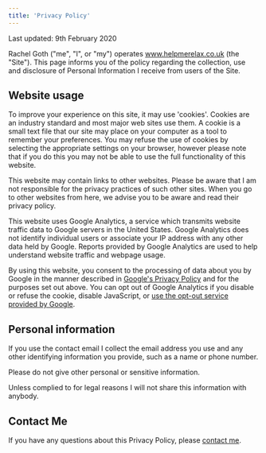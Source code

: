 ```yaml
---
title: 'Privacy Policy'
---
```


Last updated: 9th February 2020

Rachel Goth ("me", "I", or "my") operates www.helpmerelax.co.uk (the "Site"). This page informs you of the policy regarding the collection, use and disclosure of Personal Information I receive from users of the Site.


## Website usage

To improve your experience on this site, it may use 'cookies'. Cookies are an industry standard and most major web sites use them. A cookie is a small text file that our site may place on your computer as a tool to remember your preferences. You may refuse the use of cookies by selecting the appropriate settings on your browser, however please note that if you do this you may not be able to use the full functionality of this website.

This website may contain links to other websites. Please be aware that I am not responsible for the privacy practices of such other sites. When you go to other websites from here, we advise you to be aware and read their privacy policy.

This website uses Google Analytics, a service which transmits website traffic data to Google servers in the United States. Google Analytics does not identify individual users or associate your IP address with any other data held by Google. Reports provided by Google Analytics are used to help understand website traffic and webpage usage.

By using this website, you consent to the processing of data about you by Google in the manner described in [Google's Privacy Policy](https://policies.google.com/privacy) and for the purposes set out above. You can opt out of Google Analytics if you disable or refuse the cookie, disable JavaScript, or [use the opt-out service provided by Google](https://tools.google.com/dlpage/gaoptout).


## Personal information

If you use the contact email I collect the email address you use and any other identifying information you provide, such as a name or phone number.

Please do not give other personal or sensitive information.

Unless complied to for legal reasons I will not share this information with anybody.


## Contact Me

If you have any questions about this Privacy Policy, please <a href="mailto:rachel@naturallyuhypnosis.co.uk">contact me</a>.
